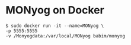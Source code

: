 # MONyog on Docker

```
$ sudo docker run -it --name=MONyog \
-p 5555:5555
-v /Monyogdata:/var/local/MONyog babim/monyog
```
